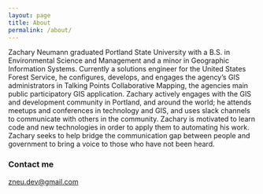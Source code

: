 ```yaml
---
layout: page
title: About
permalink: /about/
---
```


Zachary Neumann graduated Portland State University with a B.S. in Environmental Science and Management and a minor in Geographic Information Systems. Currently a solutions engineer for the United States Forest Service, he configures, develops, and engages the agency’s GIS administrators in Talking Points Collaborative Mapping, the agencies main public participatory GIS application. Zachary actively engages with the GIS and development community in Portland, and around the world; he attends meetups and conferences in technology and GIS, and uses slack channels to communicate with others in the community. Zachary is motivated to learn code and new technologies in order to apply them to automating his work. Zachary seeks to help bridge the communication gap between people and government to bring a voice to those who have not been heard.

### Contact me

[zneu.dev@gmail.com](mailto:email@domain.com)
